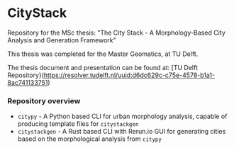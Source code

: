 # CityStack
Repository for the MSc thesis: "The City Stack - A Morphology-Based City Analysis and Generation Framework"

This thesis was completed for the Master Geomatics, at TU Delft.

The thesis document and presentation can be found at: [TU Delft Repository}(https://resolver.tudelft.nl/uuid:d6dc629c-c75e-4578-b1a1-8ac741133751)

### Repository overview
- `citypy` - A Python based CLI for urban morphology analysis, capable of producing template files for `citystackgen`
- `citystackgen` - A Rust based CLI with Rerun.io GUI for generating cities based on the morphological analysis from `citypy`

